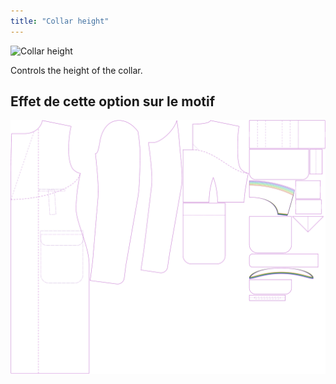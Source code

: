 ```yaml
---
title: "Collar height"
---
```


![Collar height](collarheight.svg)

Controls the height of the collar.

## Effet de cette option sur le motif

![This image shows the effect of this option by superimposing several variants that have a different value for this option](carlton_collarheight_sample.svg "Effect of this option on the pattern")
